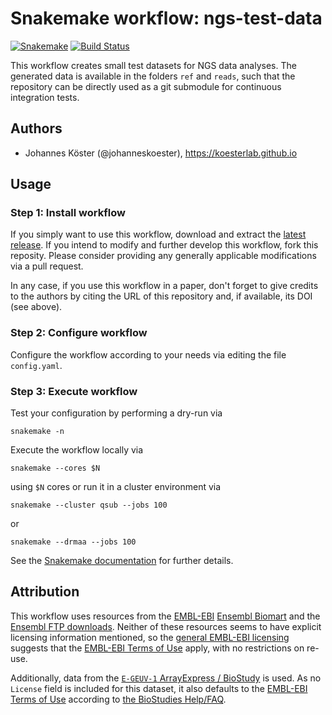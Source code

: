 # Snakemake workflow: ngs-test-data

[![Snakemake](https://img.shields.io/badge/snakemake-≥4.2-brightgreen.svg)](https://snakemake.bitbucket.io)
[![Build Status](https://travis-ci.org/snakemake-workflows/ngs-test-data.svg?branch=master)](https://travis-ci.org/snakemake-workflows/ngs-test-data)

This workflow creates small test datasets for NGS data analyses. The generated data is available in the folders `ref` and `reads`, such that the repository can be directly used as a git submodule for continuous integration tests.

## Authors

* Johannes Köster (@johanneskoester), https://koesterlab.github.io

## Usage

### Step 1: Install workflow

If you simply want to use this workflow, download and extract the [latest release](https://github.com/snakemake-workflows/ngs-test-data/releases).
If you intend to modify and further develop this workflow, fork this reposity. Please consider providing any generally applicable modifications via a pull request.

In any case, if you use this workflow in a paper, don't forget to give credits to the authors by citing the URL of this repository and, if available, its DOI (see above).

### Step 2: Configure workflow

Configure the workflow according to your needs via editing the file `config.yaml`.

### Step 3: Execute workflow

Test your configuration by performing a dry-run via

    snakemake -n

Execute the workflow locally via

    snakemake --cores $N

using `$N` cores or run it in a cluster environment via

    snakemake --cluster qsub --jobs 100

or

    snakemake --drmaa --jobs 100

See the [Snakemake documentation](https://snakemake.readthedocs.io) for further details.

## Attribution

This workflow uses resources from the [EMBL-EBI](https://www.ebi.ac.uk) [Ensembl Biomart](https://www.ensembl.org/info/data/biomart/index.html) and the [Ensembl FTP downloads](https://www.ensembl.org/info/data/ftp/index.html).
Neither of these resources seems to have explicit licensing information mentioned, so the [general EMBL-EBI licensing](https://www.ebi.ac.uk/licencing) suggests that the [EMBL-EBI Terms of Use](https://www.ebi.ac.uk/about/terms-of-use/) apply, with no restrictions on re-use.

Additionally, data from the [`E-GEUV-1` ArrayExpress / BioStudy](https://www.ebi.ac.uk/biostudies/arrayexpress/studies/E-GEUV-1) is used.
As no `License` field is included for this dataset, it also defaults to the [EMBL-EBI Terms of Use](https://www.ebi.ac.uk/about/terms-of-use/) according to [the BioStudies Help/FAQ](https://www.ebi.ac.uk/biostudies/help#).
